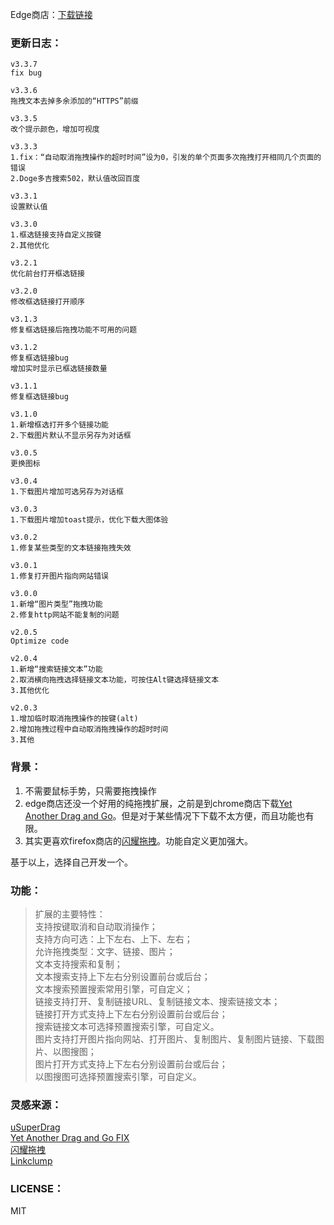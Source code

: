 Edge商店：[下载链接](https://microsoftedge.microsoft.com/addons/detail/nlefalggllbckbaegjonehiokkddgcbn)

### 更新日志：
```
v3.3.7
fix bug

v3.3.6
拖拽文本去掉多余添加的“HTTPS”前缀

v3.3.5
改个提示颜色，增加可视度

v3.3.3
1.fix：“自动取消拖拽操作的超时时间”设为0，引发的单个页面多次拖拽打开相同几个页面的错误
2.Doge多吉搜索502，默认值改回百度

v3.3.1
设置默认值

v3.3.0
1.框选链接支持自定义按键
2.其他优化

v3.2.1
优化前台打开框选链接

v3.2.0
修改框选链接打开顺序

v3.1.3
修复框选链接后拖拽功能不可用的问题

v3.1.2
修复框选链接bug
增加实时显示已框选链接数量

v3.1.1
修复框选链接bug

v3.1.0
1.新增框选打开多个链接功能
2.下载图片默认不显示另存为对话框

v3.0.5
更换图标

v3.0.4
1.下载图片增加可选另存为对话框

v3.0.3
1.下载图片增加toast提示，优化下载大图体验

v3.0.2
1.修复某些类型的文本链接拖拽失效

v3.0.1
1.修复打开图片指向网站错误

v3.0.0
1.新增“图片类型”拖拽功能
2.修复http网站不能复制的问题

v2.0.5
Optimize code

v2.0.4
1.新增“搜索链接文本”功能
2.取消横向拖拽选择链接文本功能，可按住Alt键选择链接文本
3.其他优化

v2.0.3
1.增加临时取消拖拽操作的按键(alt)
2.增加拖拽过程中自动取消拖拽操作的超时时间
3.其他
```

### 背景：
1. 不需要鼠标手势，只需要拖拽操作
2. edge商店还没一个好用的纯拖拽扩展，之前是到chrome商店下载[Yet Another Drag and Go](https://chrome.google.com/webstore/detail/yet-another-drag-and-go/hnoonkgmmnklbdehoepdjcidhjbncjmi)。但是对于某些情况下下载不太方便，而且功能也有限。
3. 其实更喜欢firefox商店的[闪耀拖拽](https://addons.mozilla.org/zh-CN/firefox/addon/glitterdrag/)。功能自定义更加强大。

基于以上，选择自己开发一个。

### 功能：
> 扩展的主要特性：  
> 支持按键取消和自动取消操作；  
> 支持方向可选：上下左右、上下、左右；  
> 允许拖拽类型：文字、链接、图片；  
> 文本支持搜索和复制；  
> 文本搜索支持上下左右分别设置前台或后台；  
> 文本搜索预置搜索常用引擎，可自定义；  
> 链接支持打开、复制链接URL、复制链接文本、搜索链接文本；  
> 链接打开方式支持上下左右分别设置前台或后台；  
> 搜索链接文本可选择预置搜索引擎，可自定义。  
> 图片支持打开图片指向网站、打开图片、复制图片、复制图片链接、下载图片、以图搜图；  
> 图片打开方式支持上下左右分别设置前台或后台；  
> 以图搜图可选择预置搜索引擎，可自定义。

### 灵感来源：
[uSuperDrag](https://github.com/iorate/uSuperDrag)  
[Yet Another Drag and Go FIX](https://github.com/jerry74/yadng)  
[闪耀拖拽](https://addons.mozilla.org/zh-CN/firefox/addon/glitterdrag/?src=search)  
[Linkclump](https://chrome.google.com/webstore/detail/linkclump/lfpjkncokllnfokkgpkobnkbkmelfefj)

### LICENSE：
MIT
